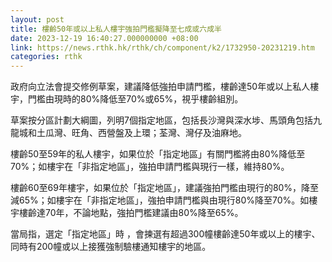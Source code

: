 ```yaml
---
layout: post
title: 樓齡50年或以上私人樓宇強拍門檻擬降至七成或六成半
date: 2023-12-19 16:40:27.000000000 +08:00
link: https://news.rthk.hk/rthk/ch/component/k2/1732950-20231219.htm
categories: rthk
---
```


政府向立法會提交修例草案，建議降低強拍申請門檻，樓齡達50年或以上私人樓宇，門檻由現時的80%降低至70%或65%，視乎樓齡組別。

草案按分區計劃大綱圖，列明7個指定地區，包括長沙灣與深水埗、馬頭角包括九龍城和土瓜灣、旺角、西營盤及上環；荃灣、灣仔及油麻地。

樓齡50至59年的私人樓宇，如果位於「指定地區」有關門檻將由80%降低至70%；如樓宇在「非指定地區」，強拍申請門檻與現行一樣，維持80%。

樓齡60至69年樓宇，如果位於「指定地區」，建議強拍門檻由現行的80%，降至減65%；如樓宇在「非指定地區」，強拍申請門檻與由現行80%降至70%。如樓宇樓齡達70年，不論地點，強拍門檻建議由80%降至65%。

當局指，選定「指定地區」時 ，會揀選有超過300幢樓齡達50年或以上的樓宇、同時有200幢或以上接獲強制驗樓通知樓宇的地區。

